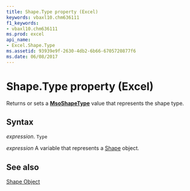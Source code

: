 ```yaml
---
title: Shape.Type property (Excel)
keywords: vbaxl10.chm636111
f1_keywords:
- vbaxl10.chm636111
ms.prod: excel
api_name:
- Excel.Shape.Type
ms.assetid: 93939e9f-2630-4db2-6b66-6705720877f6
ms.date: 06/08/2017
---
```



# Shape.Type property (Excel)

Returns or sets a  **[MsoShapeType](Office.MsoShapeType.md)** value that represents the shape type.


## Syntax

_expression_. `Type`

_expression_ A variable that represents a [Shape](./Excel.Shape.md) object.


## See also


[Shape Object](Excel.Shape.md)

